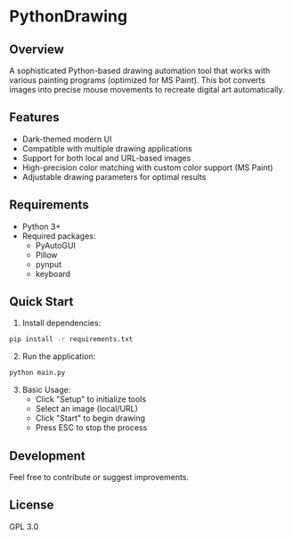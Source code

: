 # PythonDrawing

## Overview
A sophisticated Python-based drawing automation tool that works with various painting programs (optimized for MS Paint). This bot converts images into precise mouse movements to recreate digital art automatically.

## Features
- Dark-themed modern UI
- Compatible with multiple drawing applications
- Support for both local and URL-based images
- High-precision color matching with custom color support (MS Paint)
- Adjustable drawing parameters for optimal results

## Requirements
- Python 3+
- Required packages:
  - PyAutoGUI
  - Pillow
  - pynput
  - keyboard

## Quick Start

1. Install dependencies:
```sh
pip install -r requirements.txt
```

2. Run the application:
```sh
python main.py
```

3. Basic Usage:
   - Click "Setup" to initialize tools
   - Select an image (local/URL)
   - Click "Start" to begin drawing
   - Press ESC to stop the process

## Development
Feel free to contribute or suggest improvements.

## License
GPL 3.0

[PyAutoGUI]: <https://pypi.org/project/PyAutoGUI/>
[Pillow]: <https://pypi.org/project/Pillow/>
[pynput]: <https://pypi.org/project/pynput/>
[keyboard]: <https://pypi.org/project/keyboard/>